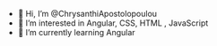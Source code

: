 - 👋 Hi, I’m @ChrysanthiApostolopoulou
- 👀 I’m interested in Angular, CSS, HTML , JavaScript 
- 🌱 I’m currently learning Angular

<!---
ChrysanthiApostolopoulou/ChrysanthiApostolopoulou is a ✨ special ✨ repository because its `README.md` (this file) appears on your GitHub profile.
You can click the Preview link to take a look at your changes.
--->
